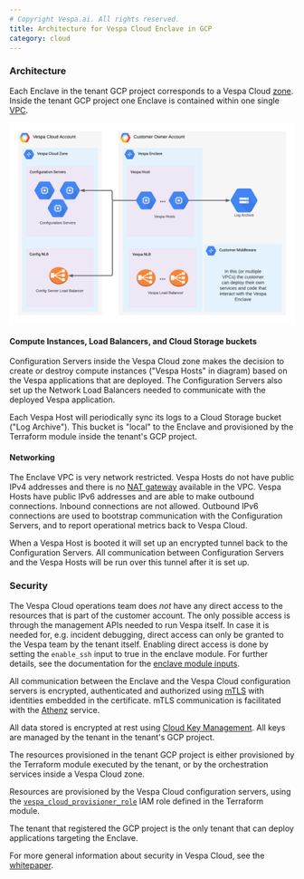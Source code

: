 ```yaml
---
# Copyright Vespa.ai. All rights reserved.
title: Architecture for Vespa Cloud Enclave in GCP
category: cloud
---
```


### Architecture

Each Enclave in the tenant GCP project corresponds to a Vespa Cloud
[zone](https://cloud.vespa.ai/en/reference/zones.html). Inside the tenant GCP project one Enclave is
contained within one single [VPC](https://cloud.google.com/vpc/).

![Enclave architecture](/assets/img/vespa-cloud-enclave-gcp.png)

#### Compute Instances, Load Balancers, and Cloud Storage buckets

Configuration Servers inside the Vespa Cloud zone makes the decision to create
or destroy compute instances ("Vespa Hosts" in diagram) based on the Vespa
applications that are deployed. The Configuration Servers also set up the
Network Load Balancers needed to communicate with the deployed Vespa
application.

Each Vespa Host will periodically sync its logs to a Cloud Storage bucket ("Log
Archive"). This bucket is "local" to the Enclave and provisioned by the
Terraform module inside the tenant's GCP project.

#### Networking

The Enclave VPC is very network restricted. Vespa Hosts do not have public IPv4
addresses and there is no
[NAT gateway](https://cloud.google.com/nat/docs/overview) available in the VPC.
Vespa Hosts have public IPv6 addresses and are able to make outbound
connections. Inbound connections are not allowed. Outbound IPv6 connections are
used to bootstrap communication with the Configuration Servers, and to report
operational metrics back to Vespa Cloud.

When a Vespa Host is booted it will set up an encrypted tunnel back to the
Configuration Servers. All communication between Configuration Servers and the
Vespa Hosts will be run over this tunnel after it is set up.

### Security

The Vespa Cloud operations team does _not_ have any direct access to the
resources that is part of the customer account. The only possible access is
through the management APIs needed to run Vespa itself. In case it is needed
for, e.g. incident debugging, direct access can only be granted to the Vespa
team by the tenant itself. Enabling direct access is done by setting the
`enable_ssh` input to true in the enclave module. For further details, see the
documentation for the
[enclave module inputs](https://registry.terraform.io/modules/vespa-cloud/enclave/google/latest/?tab=inputs).

All communication between the Enclave and the Vespa Cloud configuration servers
is encrypted, authenticated and authorized using
[mTLS](https://en.wikipedia.org/wiki/Mutual_authentication#mTLS) with identities
embedded in the certificate. mTLS communication is facilitated with the
[Athenz](https://www.athenz.io/) service.

All data stored is encrypted at rest using
[Cloud Key Management](https://cloud.google.com/security-key-management). All
keys are managed by the tenant in the tenant's GCP project.

The resources provisioned in the tenant GCP project is either provisioned by the
Terraform module executed by the tenant, or by the orchestration services inside
a Vespa Cloud zone.

Resources are provisioned by the Vespa Cloud configuration servers, using the
[`vespa_cloud_provisioner_role`](https://github.com/vespa-cloud/terraform-google-enclave/blob/main/main.tf)
IAM role defined in the Terraform module.

The tenant that registered the GCP project is the only tenant that can deploy
applications targeting the Enclave.

For more general information about security in Vespa Cloud, see the
[whitepaper](https://cloud.vespa.ai/en/security/whitepaper).
